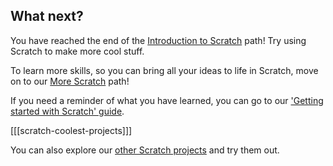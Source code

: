 ## What next?

You have reached the end of the [Introduction to Scratch](https://projects.raspberrypi.org/en/pathways/scratch-intro) path! Try using Scratch to make more cool stuff. 

To learn more skills, so you can bring all your ideas to life in Scratch, move on to our [More Scratch](https://projects.raspberrypi.org/en/pathways/more-scratch) path! 

If you need a reminder of what you have learned, you can go to our ['Getting started with Scratch' guide](https://projects.raspberrypi.org/en/projects/getting-started-scratch).

[[[scratch-coolest-projects]]]

You can also explore our [other Scratch projects](https://projects.raspberrypi.org/en/projects?software%5B%5D=scratch&curriculum%5B%5D=%201) and try them out.